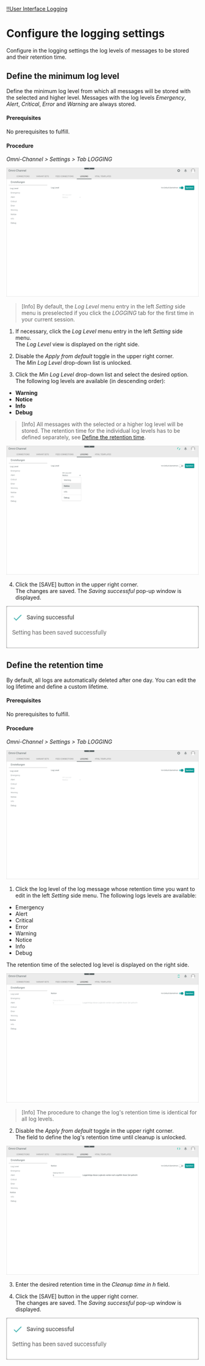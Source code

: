 [!!User Interface Logging](../UserInterface/to_be_completed)

# Configure the logging settings

Configure in the logging settings the log levels of messages to be stored and their retention time.


## Define the minimum log level

Define the minimum log level from which all messages will be stored with the selected and higher level.
Messages with the log levels *Emergency*, *Alert*, *Critical*, *Error* and *Warning* are always stored.

#### Prerequisites

No prerequisites to fulfill.

#### Procedure

*Omni-Channel > Settings > Tab LOGGING*

![Logging](../../Assets/Screenshots/Channels/Settings/Logging/Logging.png "[Logging]")

> [Info] By default, the *Log Level* menu entry in the left *Setting* side menu is preselected if you click the *LOGGING* tab for the first time in your current session.

1. If necessary, click the *Log Level* menu entry in the left *Setting* side menu.   
  The *Log Level* view is displayed on the right side.

2. Disable the *Apply from default* toggle in the upper right corner.   
  The *Min Log Level* drop-down list is unlocked.

3. Click the *Min Log Level* drop-down list and select the desired option. The following log levels are available (in descending order):
  - **Warning**
  - **Notice**
  - **Info**
  - **Debug**

  > [Info] All messages with the selected or a higher log level will be stored. The retention time for the individual log levels has to be defined separately, see [Define the retention time](#define-the-retention-time).

  ![Logging](../../Assets/Screenshots/Channels/Settings/Logging/LogLevel.png "[Logging]")

4. Click the [SAVE] button in the upper right corner.   
  The changes are saved. The *Saving successful* pop-up window is displayed.

  ![Saving successful](../../Assets/Screenshots/Channels/Settings/Logging/SavingSuccessful.png "[Saving successful]")




## Define the retention time

By default, all logs are automatically deleted after one day. You can edit the log lifetime and define a custom lifetime.

#### Prerequisites

No prerequisites to fulfill.

#### Procedure

*Omni-Channel > Settings > Tab LOGGING*

![Logging](../../Assets/Screenshots/Channels/Settings/Logging/Logging.png "[Logging]")

1. Click the log level of the log message whose retention time you want to edit in the left *Setting* side menu. The following logs levels are available:
  - Emergency
  - Alert
  - Critical
  - Error
  - Warning
  - Notice
  - Info
  - Debug   

  The retention time of the selected log level is displayed on the right side.

  ![Notice](../../Assets/Screenshots/Channels/Settings/Logging/Notice.png "[Notice]")

  >[Info] The procedure to change the log's retention time is identical for all log levels.

2. Disable the *Apply from default* toggle in the upper right corner.   
  The field to define the log's retention time until cleanup is unlocked.

  ![Retention time](../../Assets/Screenshots/Channels/Settings/Logging/RetentionTime.png "[Retention time]")

3. Enter the desired retention time in the *Cleanup time in h* field.

4. Click the [SAVE] button in the upper right corner.   
  The changes are saved. The *Saving successful* pop-up window is displayed.

  ![Saving successful](../../Assets/Screenshots/Channels/Settings/Logging/SavingSuccessful.png "[Saving successful]")
